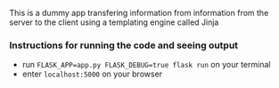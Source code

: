 This is a dummy app transfering information from information from the server to the client using a templating engine called Jinja

### Instructions for running the code and seeing output

- run `FLASK_APP=app.py FLASK_DEBUG=true flask run` on your terminal
- enter `localhost:5000` on your browser
